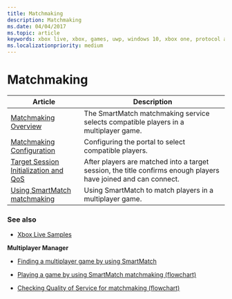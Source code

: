 ```yaml
---
title: Matchmaking
description: Matchmaking
ms.date: 04/04/2017
ms.topic: article
keywords: xbox live, xbox, games, uwp, windows 10, xbox one, protocol activation, multiplayer
ms.localizationpriority: medium
---
```


# Matchmaking

| Article | Description |
|---------|-------------|
| [Matchmaking Overview](matchmaking-overview.md) | The SmartMatch matchmaking service selects compatible players in a multiplayer game. |
| [Matchmaking Configuration](matchmaking-config.md) | Configuring the portal to select compatible players. |
| [Target Session Initialization and QoS](matchmaking-targetsession.md) | After players are matched into a target session, the title confirms enough players have joined and can connect. |
| [Using SmartMatch matchmaking](matchmaking-how-tos.md) | Using SmartMatch to match players in a multiplayer game. |


### See also

* [Xbox Live Samples](../../samples.md)


**Multiplayer Manager**

* [Finding a multiplayer game by using SmartMatch](../multiplayer-manager/play-multiplayer-with-matchmaking.md)

* [Playing a game by using SmartMatch matchmaking (flowchart)](../multiplayer-manager/mpm-flowcharts/mpm-play-with-smartmatch-matchmaking.md)

* [Checking Quality of Service for matchmaking (flowchart)](../multiplayer-manager/mpm-flowcharts/mpm-use-matchmaking-and-qos.md)
